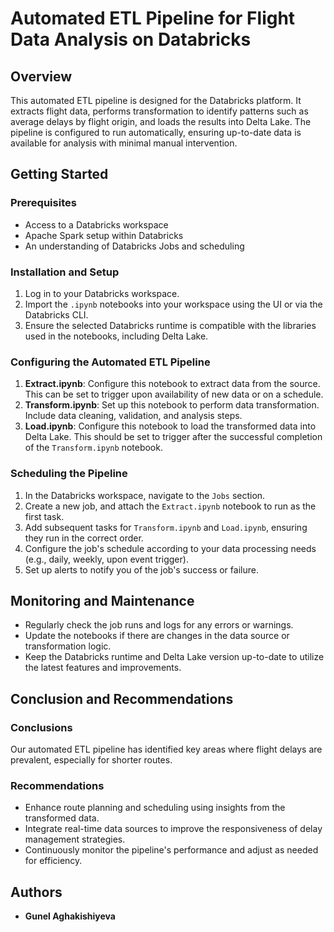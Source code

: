 # Automated ETL Pipeline for Flight Data Analysis on Databricks

## Overview
This automated ETL pipeline is designed for the Databricks platform. It extracts flight data, performs transformation to identify patterns such as average delays by flight origin, and loads the results into Delta Lake. The pipeline is configured to run automatically, ensuring up-to-date data is available for analysis with minimal manual intervention.

## Getting Started

### Prerequisites
- Access to a Databricks workspace
- Apache Spark setup within Databricks
- An understanding of Databricks Jobs and scheduling

### Installation and Setup
1. Log in to your Databricks workspace.
2. Import the `.ipynb` notebooks into your workspace using the UI or via the Databricks CLI.
3. Ensure the selected Databricks runtime is compatible with the libraries used in the notebooks, including Delta Lake.

### Configuring the Automated ETL Pipeline
1. **Extract.ipynb**: Configure this notebook to extract data from the source. This can be set to trigger upon availability of new data or on a schedule.
2. **Transform.ipynb**: Set up this notebook to perform data transformation. Include data cleaning, validation, and analysis steps.
3. **Load.ipynb**: Configure this notebook to load the transformed data into Delta Lake. This should be set to trigger after the successful completion of the `Transform.ipynb` notebook.

### Scheduling the Pipeline
1. In the Databricks workspace, navigate to the `Jobs` section.
2. Create a new job, and attach the `Extract.ipynb` notebook to run as the first task.
3. Add subsequent tasks for `Transform.ipynb` and `Load.ipynb`, ensuring they run in the correct order.
4. Configure the job's schedule according to your data processing needs (e.g., daily, weekly, upon event trigger).
5. Set up alerts to notify you of the job's success or failure.

## Monitoring and Maintenance
- Regularly check the job runs and logs for any errors or warnings.
- Update the notebooks if there are changes in the data source or transformation logic.
- Keep the Databricks runtime and Delta Lake version up-to-date to utilize the latest features and improvements.

## Conclusion and Recommendations

### Conclusions
Our automated ETL pipeline has identified key areas where flight delays are prevalent, especially for shorter routes.

### Recommendations
- Enhance route planning and scheduling using insights from the transformed data.
- Integrate real-time data sources to improve the responsiveness of delay management strategies.
- Continuously monitor the pipeline's performance and adjust as needed for efficiency.

## Authors
- **Gunel Aghakishiyeva**
